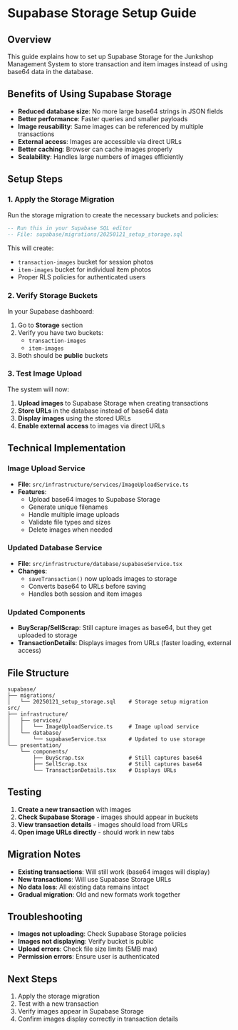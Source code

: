 # Supabase Storage Setup Guide

## Overview
This guide explains how to set up Supabase Storage for the Junkshop Management System to store transaction and item images instead of using base64 data in the database.

## Benefits of Using Supabase Storage
- **Reduced database size**: No more large base64 strings in JSON fields
- **Better performance**: Faster queries and smaller payloads
- **Image reusability**: Same images can be referenced by multiple transactions
- **External access**: Images are accessible via direct URLs
- **Better caching**: Browser can cache images properly
- **Scalability**: Handles large numbers of images efficiently

## Setup Steps

### 1. Apply the Storage Migration
Run the storage migration to create the necessary buckets and policies:

```sql
-- Run this in your Supabase SQL editor
-- File: supabase/migrations/20250121_setup_storage.sql
```

This will create:
- `transaction-images` bucket for session photos
- `item-images` bucket for individual item photos
- Proper RLS policies for authenticated users

### 2. Verify Storage Buckets
In your Supabase dashboard:
1. Go to **Storage** section
2. Verify you have two buckets:
   - `transaction-images`
   - `item-images`
3. Both should be **public** buckets

### 3. Test Image Upload
The system will now:
1. **Upload images** to Supabase Storage when creating transactions
2. **Store URLs** in the database instead of base64 data
3. **Display images** using the stored URLs
4. **Enable external access** to images via direct URLs

## Technical Implementation

### Image Upload Service
- **File**: `src/infrastructure/services/ImageUploadService.ts`
- **Features**:
  - Upload base64 images to Supabase Storage
  - Generate unique filenames
  - Handle multiple image uploads
  - Validate file types and sizes
  - Delete images when needed

### Updated Database Service
- **File**: `src/infrastructure/database/supabaseService.tsx`
- **Changes**:
  - `saveTransaction()` now uploads images to storage
  - Converts base64 to URLs before saving
  - Handles both session and item images

### Updated Components
- **BuyScrap/SellScrap**: Still capture images as base64, but they get uploaded to storage
- **TransactionDetails**: Displays images from URLs (faster loading, external access)

## File Structure
```
supabase/
├── migrations/
│   └── 20250121_setup_storage.sql    # Storage setup migration
src/
├── infrastructure/
│   ├── services/
│   │   └── ImageUploadService.ts     # Image upload service
│   └── database/
│       └── supabaseService.tsx       # Updated to use storage
└── presentation/
    └── components/
        ├── BuyScrap.tsx              # Still captures base64
        ├── SellScrap.tsx             # Still captures base64
        └── TransactionDetails.tsx    # Displays URLs
```

## Testing
1. **Create a new transaction** with images
2. **Check Supabase Storage** - images should appear in buckets
3. **View transaction details** - images should load from URLs
4. **Open image URLs directly** - should work in new tabs

## Migration Notes
- **Existing transactions**: Will still work (base64 images will display)
- **New transactions**: Will use Supabase Storage URLs
- **No data loss**: All existing data remains intact
- **Gradual migration**: Old and new formats work together

## Troubleshooting
- **Images not uploading**: Check Supabase Storage policies
- **Images not displaying**: Verify bucket is public
- **Upload errors**: Check file size limits (5MB max)
- **Permission errors**: Ensure user is authenticated

## Next Steps
1. Apply the storage migration
2. Test with a new transaction
3. Verify images appear in Supabase Storage
4. Confirm images display correctly in transaction details
